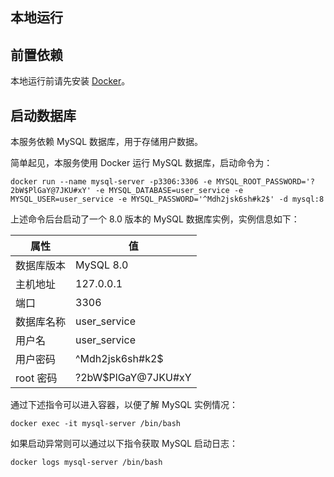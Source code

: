 ## 本地运行

## 前置依赖

本地运行前请先安装 [Docker](https://www.docker.com/products/docker-desktop/)。

## 启动数据库

本服务依赖 MySQL 数据库，用于存储用户数据。

简单起见，本服务使用 Docker 运行 MySQL 数据库，启动命令为：

```shell
docker run --name mysql-server -p3306:3306 -e MYSQL_ROOT_PASSWORD='?2bW$PlGaY@7JKU#xY' -e MYSQL_DATABASE=user_service -e MYSQL_USER=user_service -e MYSQL_PASSWORD='^Mdh2jsk6sh#k2$' -d mysql:8
```

上述命令后台启动了一个 8.0 版本的 MySQL 数据库实例，实例信息如下：

| 属性    | 值         |
|-------|-----------|
| 数据库版本 | MySQL 8.0 |
| 主机地址  | 127.0.0.1 |
| 端口    | 3306      |
| 数据库名称   | user_service       |
| 用户名     | user_service       |
| 用户密码    | ^Mdh2jsk6sh#k2$    |
| root 密码 | ?2bW$PlGaY@7JKU#xY |

通过下述指令可以进入容器，以便了解 MySQL 实例情况：

```shell
docker exec -it mysql-server /bin/bash
```

如果启动异常则可以通过以下指令获取 MySQL 启动日志：

```shell
docker logs mysql-server /bin/bash
```